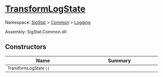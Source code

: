 # [TransformLogState](./TransformLogState.md)

Namespace: [SigStat](../README.md) > [Common](./../README.md) > [Logging](./README.md)

Assembly: SigStat.Common.dll


## Constructors

| Name<div><a href="#"><img width=400></a></div> | Summary<div><a href="#"><img width=475></a></div> | 
| --- | --- | 
| <sub>TransformLogState (  )</sub> | <sub></sub> | 


